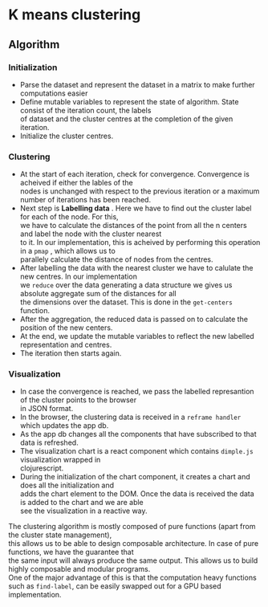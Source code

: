 # K means clustering

## Algorithm


### Initialization

* Parse the dataset and represent the dataset in a matrix to make further computations easier  
* Define mutable variables to represent the state of algorithm. State consist of the iteration count, the labels   
of dataset and the cluster centres at the completion of the given iteration.
* Initialize the cluster centres.


### Clustering

* At the start of each iteration, check for convergence. Convergence is acheived if either the lables of the    
  nodes is unchanged with respect to the previous iteration or a maximum number of iterations has been reached.
* Next step is __Labelling data__ . Here we have to find out the cluster label for each of the node. For this,   
  we have to calculate the distances of the point from all the n centers and label the node with the cluster nearest   
  to it. In our implementation, this is acheived by performing this operation in a `pmap` , which allows us to   
  parallely calculate the distance of nodes from the centres.
* After labelling the data with the nearest cluster we have to calulate the new centres. In our implementation     
  we ```reduce``` over the data generating a data structure we gives us absolute aggregate sum of the distances for all    
  the dimensions over the dataset. This is done in the ```get-centers``` function.
* After the aggregation, the reduced data is passed on to calculate the position of the new centers.
* At the end, we update the mutable variables to reflect the new labelled representation and centres.
* The iteration then starts again.

### Visualization
* In case the convergence is reached, we pass the labelled represantion of the cluster points to the browser   
  in JSON format.
* In the browser, the clustering data is received in a ```reframe handler``` which updates the app db.
* As the app db changes all the components that have subscribed to that data is refreshed.
* The visualization chart is a react component which contains ```dimple.js``` visualization wrapped in    
  clojurescript.
* During the initialization of the chart component, it creates a chart and does all the initialization and     
  adds the chart element to the DOM. Once the data is received the data is added to the chart and we are able    
  see the visualization in a reactive way.
  
  
  
The clustering algorithm is mostly composed of pure functions (apart from the cluster state management),    
this allows us to be able to design composable architecture. In case of pure functions, we have the guarantee that    
the same input will always produce the same output. This allows us to build highly composable and modular programs.    
One of the major advantage of this is that the computation heavy functions such as ```find-label```, can be 
easily swapped out for a GPU based implementation.
